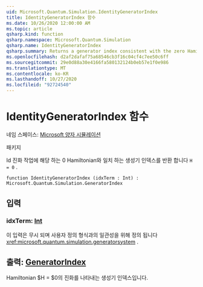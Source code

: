 ```yaml
---
uid: Microsoft.Quantum.Simulation.IdentityGeneratorIndex
title: IdentityGeneratorIndex 함수
ms.date: 10/26/2020 12:00:00 AM
ms.topic: article
qsharp.kind: function
qsharp.namespace: Microsoft.Quantum.Simulation
qsharp.name: IdentityGeneratorIndex
qsharp.summary: Returns a generator index consistent with the zero Hamiltonian, `H = 0`, which corresponds to the identity evolution operation.
ms.openlocfilehash: d2af2dafaf75a68546cb3f16c04cf4c7ee50c6ff
ms.sourcegitcommit: 29e0d88a30e4166fa580132124b0eb57e1f0e986
ms.translationtype: MT
ms.contentlocale: ko-KR
ms.lasthandoff: 10/27/2020
ms.locfileid: "92724540"
---
```

# <a name="identitygeneratorindex-function"></a>IdentityGeneratorIndex 함수

네임 스페이스: [Microsoft 양자 시뮬레이션](xref:Microsoft.Quantum.Simulation)

패키지 [](https://nuget.org/packages/)


Id 진화 작업에 해당 하는 0 Hamiltonian와 일치 하는 생성기 인덱스를 반환 합니다 `H = 0` .

```qsharp
function IdentityGeneratorIndex (idxTerm : Int) : Microsoft.Quantum.Simulation.GeneratorIndex
```


## <a name="input"></a>입력

### <a name="idxterm--int"></a>idxTerm: [Int](xref:microsoft.quantum.lang-ref.int)

이 입력은 무시 되며 사용자 정의 형식과의 일관성을 위해 정의 됩니다 <xref:microsoft.quantum.simulation.generatorsystem> .



## <a name="output--generatorindex"></a>출력: [GeneratorIndex](xref:Microsoft.Quantum.Simulation.GeneratorIndex)

Hamiltonian $H = $0의 진화를 나타내는 생성기 인덱스입니다.